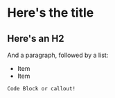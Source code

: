 # Here's the title

## Here's an H2

And a paragraph, followed by a list:
- Item
- Item

```
Code Block or callout!
```